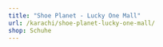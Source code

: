 ```yaml
---
title: "Shoe Planet - Lucky One Mall"
url: /karachi/shoe-planet-lucky-one-mall/
shop: Schuhe
---
```


